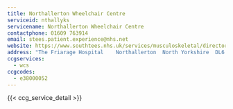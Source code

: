 ```yaml
---
title: Northallerton Wheelchair Centre
serviceid: nthallyks
servicename: Northallerton Wheelchair Centre
contactphone: 01609 763914
email: stees.patient.experience@nhs.net
website: https://www.southtees.nhs.uk/services/musculoskeletal/directory/north-yorkshire-msk-services/
address: "The Friarage Hospital    Northallerton  North Yorkshire  DL6 1JG"
ccgservices:
  - wcs
ccgcodes:
  - e38000052
---
```


{{< ccg_service_detail >}}
